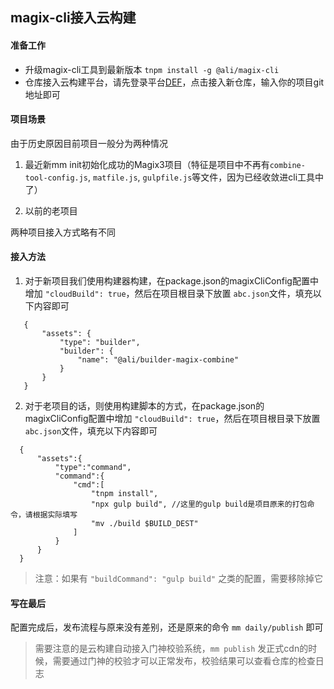 ## magix-cli接入云构建


#### 准备工作
- 升级magix-cli工具到最新版本 `tnpm install -g @ali/magix-cli`
- 仓库接入云构建平台，请先登录平台[DEF](http://engine.def.alibaba-inc.com/my#/project)，点击接入新仓库，输入你的项目git地址即可


#### 项目场景

由于历史原因目前项目一般分为两种情况

1. 最近新mm init初始化成功的Magix3项目（特征是项目中不再有`combine-tool-config.js`, `matfile.js`, `gulpfile.js`等文件，因为已经收敛进cli工具中了）

2. 以前的老项目

两种项目接入方式略有不同


#### 接入方法

1. 对于新项目我们使用构建器构建，在package.json的magixCliConfig配置中增加 `"cloudBuild": true`，然后在项目根目录下放置 `abc.json`文件，填充以下内容即可
 ```
    {
        "assets": {
            "type": "builder",
            "builder": {
                "name": "@ali/builder-magix-combine"
            }
        }
    }
 ```

2. 对于老项目的话，则使用构建脚本的方式，在package.json的magixCliConfig配置中增加 `"cloudBuild": true`，然后在项目根目录下放置 `abc.json`文件，填充以下内容即可

  ```
    {
        "assets":{
            "type":"command",
            "command":{
                "cmd":[
                    "tnpm install",
                    "npx gulp build", //这里的gulp build是项目原来的打包命令，请根据实际填写
                    "mv ./build $BUILD_DEST"
                ]
            }
        }
    }
 ```
 > 注意：如果有 `"buildCommand": "gulp build"` 之类的配置，需要移除掉它


#### 写在最后

配置完成后，发布流程与原来没有差别，还是原来的命令 `mm daily/publish` 即可

> 需要注意的是云构建自动接入门神校验系统，`mm publish` 发正式cdn的时候，需要通过门神的校验才可以正常发布，校验结果可以查看仓库的检查日志